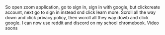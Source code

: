 So open zoom application, go to sign in, sign in with google, but clickcreate account, next go to sign in instead snd click learn more. Scroll all the way down and click privacy policy, then wcroll all they way dowb and click google. I can now use reddit and discord on my school chromebook. Video soons